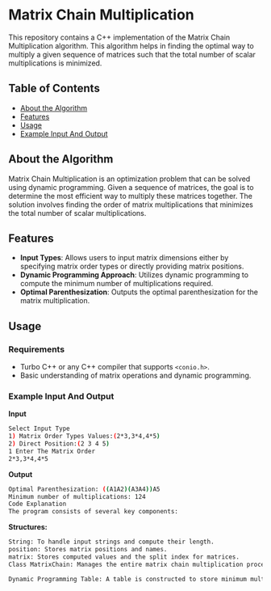 # Matrix Chain Multiplication

This repository contains a C++ implementation of the Matrix Chain Multiplication algorithm. This algorithm helps in finding the optimal way to multiply a given sequence of matrices such that the total number of scalar multiplications is minimized.

## Table of Contents

- [About the Algorithm](#about-the-algorithm)
- [Features](#features)
- [Usage](#usage)
- [Example Input And Output](#example-input-and-output)

## About the Algorithm

Matrix Chain Multiplication is an optimization problem that can be solved using dynamic programming. Given a sequence of matrices, the goal is to determine the most efficient way to multiply these matrices together. The solution involves finding the order of matrix multiplications that minimizes the total number of scalar multiplications.

## Features

- **Input Types**: Allows users to input matrix dimensions either by specifying matrix order types or directly providing matrix positions.
- **Dynamic Programming Approach**: Utilizes dynamic programming to compute the minimum number of multiplications required.
- **Optimal Parenthesization**: Outputs the optimal parenthesization for the matrix multiplication.

## Usage

### Requirements

- Turbo C++ or any C++ compiler that supports `<conio.h>`.
- Basic understanding of matrix operations and dynamic programming.

### Example Input And Output

**Input**
```bash
Select Input Type
1) Matrix Order Types Values:(2*3,3*4,4*5)
2) Direct Position:(2 3 4 5)
1 Enter The Matrix Order
2*3,3*4,4*5
```
**Output**
```bash
Optimal Parenthesization: ((A1A2)(A3A4))A5
Minimum number of multiplications: 124
Code Explanation
The program consists of several key components:
```
**Structures:**
```bash
String: To handle input strings and compute their length.
position: Stores matrix positions and names.
matrix: Stores computed values and the split index for matrices.
Class MatrixChain: Manages the entire matrix chain multiplication process including input handling, dynamic programming calculations, and result output.

Dynamic Programming Table: A table is constructed to store minimum multiplication costs and splitting points, which are then used to construct the optimal multiplication order.
```
